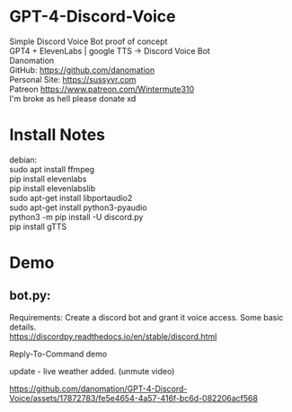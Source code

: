 # GPT-4-Discord-Voice  
Simple Discord Voice Bot proof of concept  
GPT4 + ElevenLabs | google TTS -> Discord Voice Bot  
Danomation  
    GitHub: https://github.com/danomation  
    Personal Site: https://sussyvr.com  
    Patreon https://www.patreon.com/Wintermute310  
    I'm broke as hell please donate xd  
  
# Install Notes
debian:  
    sudo apt install ffmpeg  
    pip install elevenlabs  
    pip install elevenlabslib  
    sudo apt-get install libportaudio2  
    sudo apt-get install python3-pyaudio  
    python3 -m pip install -U discord.py  
    pip install gTTS  

# Demo

## bot.py:  
Requirements: Create a discord bot and grant it voice access. Some basic details.  
https://discordpy.readthedocs.io/en/stable/discord.html  

Reply-To-Command demo  



update - live weather added. (unmute video)   

https://github.com/danomation/GPT-4-Discord-Voice/assets/17872783/fe5e4654-4a57-416f-bc6d-082206acf568

